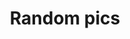 ---
title: "Random pics"
draft: false
image : "images/gallery/camping/camping-1.JPG"
bg_image: "images/page-title.jpg"
category: "Random pics"
---